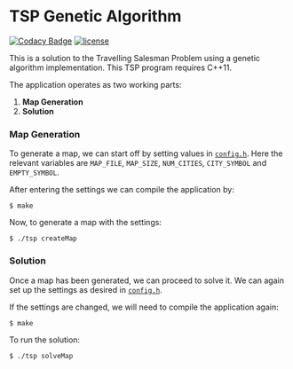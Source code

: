 # TSP Genetic Algorithm #

[![Codacy Badge](https://api.codacy.com/project/badge/Grade/7f6b74abf0924e6099ceec57eb8151c3)](https://www.codacy.com/app/suddir/TSP?utm_source=github.com&amp;utm_medium=referral&amp;utm_content=suddi/TSP&amp;utm_campaign=Badge_Grade)
[![license](https://img.shields.io/github/license/suddi/TSP.svg?maxAge=2592000)](https://github.com/suddi/TSP/blob/master/LICENSE)

This is a solution to the Travelling Salesman Problem using a genetic algorithm implementation.
This TSP program requires C++11.

The application operates as two working parts:

1. **Map Generation**
1. **Solution**


### Map Generation ###

To generate a map, we can start off by setting values in [`config.h`](config.h).
Here the relevant variables are `MAP_FILE`, `MAP_SIZE`, `NUM_CITIES`, `CITY_SYMBOL` and `EMPTY_SYMBOL`.

After entering the settings we can compile the application by:

    $ make

Now, to generate a map with the settings:

    $ ./tsp createMap

### Solution ###

Once a map has been generated, we can proceed to solve it.
We can again set up the settings as desired in [`config.h`](config.h).

If the settings are changed, we will need to compile the application again:

    $ make

To run the solution:

    $ ./tsp solveMap
